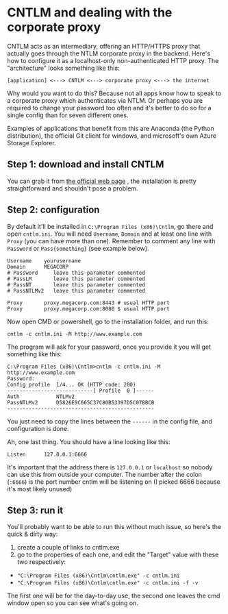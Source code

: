 # CNTLM and dealing with the corporate proxy

CNTLM acts as an intermediary, offering an HTTP/HTTPS proxy that actually goes through the NTLM corporate proxy in the backend. Here's how to configure it as a localhost-only non-authenticated HTTP proxy. The "architecture" looks something like this:

````
[application] <---> CNTLM <---> corporate proxy <---> the internet
````

Why would you want to do this? Because not all apps know how to speak to a corporate proxy which authenticates via NTLM. Or perhaps you are required to change your password too often and it's better to do so for a single config than for seven different ones.

Examples of applications that benefit from this are Anaconda (the Python distribution), the official Git client for windows, and microsoft's own Azure Storage Explorer.


## Step 1: download and install CNTLM
You can grab it from [the official web page](http://cntlm.sourceforge.net) , the installation is pretty straightforward and shouldn't pose a problem.

## Step 2: configuration
By default it'll be installed in `C:\Program Files (x86)\Cntlm`, go there and open `cntlm.ini`. You will need `Username`, `Domain` and at least one line with `Proxy` (you can have more than one). Remember to comment any line with `Password` or `Pass{something}` (see example below).

````
Username	yourusername
Domain		MEGACORP
# Password     leave this parameter commented
# PassLM       leave this parameter commented
# PassNT       leave this parameter commented
# PassNTLMv2   leave this parameter commented

Proxy		proxy.megacorp.com:8443 # usual HTTP port
Proxy		proxy.megacorp.com:8080 $ usual HTTP port
````

Now open CMD or powershell, go to the installation folder, and run this:
````
cntlm -c cntlm.ini -M http://www.example.com
````

The program will ask for your password, once you provide it you will get something like this:
````
C:\Program Files (x86)\Cntlm>cntlm -c cntlm.ini -M http://www.example.com
Password:
Config profile  1/4... OK (HTTP code: 200)
----------------------------[ Profile  0 ]------
Auth            NTLMv2
PassNTLMv2      D5826E9C665C37C80B53397D5C07BBCB
------------------------------------------------
````

You just need to copy the lines between the `------` in the config file, and configuration is done.

Ah, one last thing. You should have a line looking like this:
````
Listen		127.0.0.1:6666
````

It's important that the address there is `127.0.0.1` or `localhost` so nobody can use this from outside your computer. The number after the colon (`:6666`) is the port number cntlm will be listening on (I picked 6666 because it's most likely unused)

## Step 3: run it

You'll probably want to be able to run this without much issue, so here's the quick & dirty way:

1. create a couple of links to cntlm.exe
2. go to the properties of each one, and edit the "Target" value with these two respectively:
  * `"C:\Program Files (x86)\Cntlm\cntlm.exe" -c cntlm.ini`
  * `"C:\Program Files (x86)\Cntlm\cntlm.exe" -c cntlm.ini -f -v`

The first one will be for the day-to-day use, the second one leaves the cmd window open so you can see what's going on.
